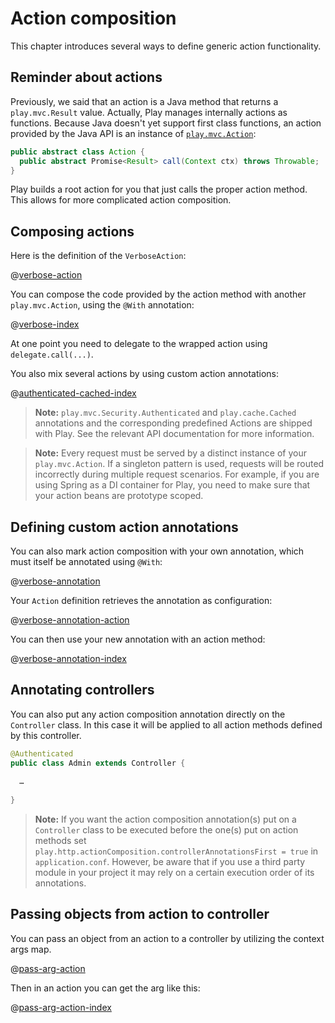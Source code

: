 <!--- Copyright (C) 2009-2015 Typesafe Inc. <http://www.typesafe.com> -->
# Action composition

This chapter introduces several ways to define generic action functionality.

## Reminder about actions

Previously, we said that an action is a Java method that returns a `play.mvc.Result` value. Actually, Play manages internally actions as functions. Because Java doesn't yet support first class functions, an action provided by the Java API is an instance of [`play.mvc.Action`](api/java/play/mvc/Action.html):

```java
public abstract class Action {
  public abstract Promise<Result> call(Context ctx) throws Throwable;
}
```

Play builds a root action for you that just calls the proper action method. This allows for more complicated action composition.

## Composing actions

Here is the definition of the `VerboseAction`:

@[verbose-action](code/javaguide/http/JavaActionsComposition.java)

You can compose the code provided by the action method with another `play.mvc.Action`, using the `@With` annotation:

@[verbose-index](code/javaguide/http/JavaActionsComposition.java)

At one point you need to delegate to the wrapped action using `delegate.call(...)`.

You also mix several actions by using custom action annotations:

@[authenticated-cached-index](code/javaguide/http/JavaActionsComposition.java)

> **Note:**  ```play.mvc.Security.Authenticated``` and ```play.cache.Cached``` annotations and the corresponding predefined Actions are shipped with Play. See the relevant API documentation for more information.

> **Note:**  Every request must be served by a distinct instance of your `play.mvc.Action`. If a singleton pattern is used, requests will be routed incorrectly during multiple request scenarios. For example, if you are using Spring as a DI container for Play, you need to make sure that your action beans are prototype scoped.

## Defining custom action annotations

You can also mark action composition with your own annotation, which must itself be annotated using `@With`:

@[verbose-annotation](code/javaguide/http/JavaActionsComposition.java)

Your `Action` definition retrieves the annotation as configuration:

@[verbose-annotation-action](code/javaguide/http/JavaActionsComposition.java)

You can then use your new annotation with an action method:

@[verbose-annotation-index](code/javaguide/http/JavaActionsComposition.java)

## Annotating controllers

You can also put any action composition annotation directly on the `Controller` class. In this case it will be applied to all action methods defined by this controller.

```java
@Authenticated
public class Admin extends Controller {
    
  …
    
}
```

> **Note:** If you want the action composition annotation(s) put on a ```Controller``` class to be executed before the one(s) put on action methods set ```play.http.actionComposition.controllerAnnotationsFirst = true``` in ```application.conf```. However, be aware that if you use a third party module in your project it may rely on a certain execution order of its annotations.

## Passing objects from action to controller

You can pass an object from an action to a controller by utilizing the context args map.

@[pass-arg-action](code/javaguide/http/JavaActionsComposition.java)

Then in an action you can get the arg like this:

@[pass-arg-action-index](code/javaguide/http/JavaActionsComposition.java)
